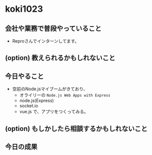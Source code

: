 # koki1023
## 会社や業務で普段やっていること

- Reproさんでインターンしてます。

## (option) 教えられるかもしれないこと

## 今日やること

- 空前のNode.jsマイブームがきており、
  - オライリーの `Node.js Web Apps with Express`
  - node.js(Express)
  - socket.io
  - vue.js
で、アプリをつくってみる。

## (option) もしかしたら相談するかもしれないこと

## 今日の成果
